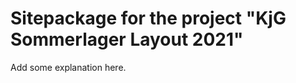 Sitepackage for the project "KjG Sommerlager Layout 2021"
==============================================================

Add some explanation here.
